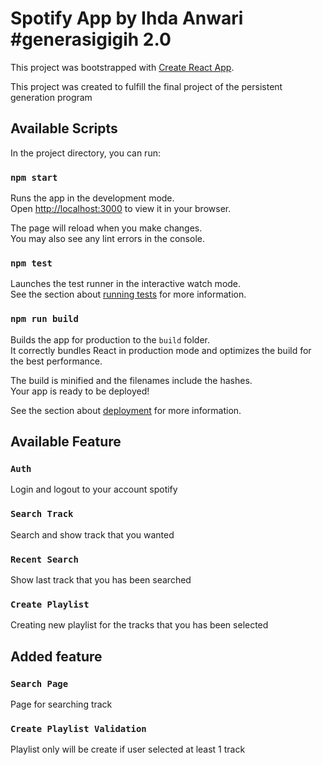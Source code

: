 # Spotify App by Ihda Anwari #generasigigih 2.0

This project was bootstrapped with [Create React App](https://github.com/facebook/create-react-app).

This project was created to fulfill the final project of the persistent generation program

## Available Scripts

In the project directory, you can run:

### `npm start`

Runs the app in the development mode.\
Open [http://localhost:3000](http://localhost:3000) to view it in your browser.

The page will reload when you make changes.\
You may also see any lint errors in the console.

### `npm test`

Launches the test runner in the interactive watch mode.\
See the section about [running tests](https://facebook.github.io/create-react-app/docs/running-tests) for more information.

### `npm run build`

Builds the app for production to the `build` folder.\
It correctly bundles React in production mode and optimizes the build for the best performance.

The build is minified and the filenames include the hashes.\
Your app is ready to be deployed!

See the section about [deployment](https://facebook.github.io/create-react-app/docs/deployment) for more information.


## Available Feature

### `Auth`

Login and logout to your account spotify

### `Search Track`

Search and show track that you wanted

### `Recent Search`

Show last track that you has been searched

### `Create Playlist`

Creating new playlist for the tracks that you has been selected


## Added feature

### `Search Page`

Page for searching track

### `Create Playlist Validation`

Playlist only will be create if user selected at least 1 track

